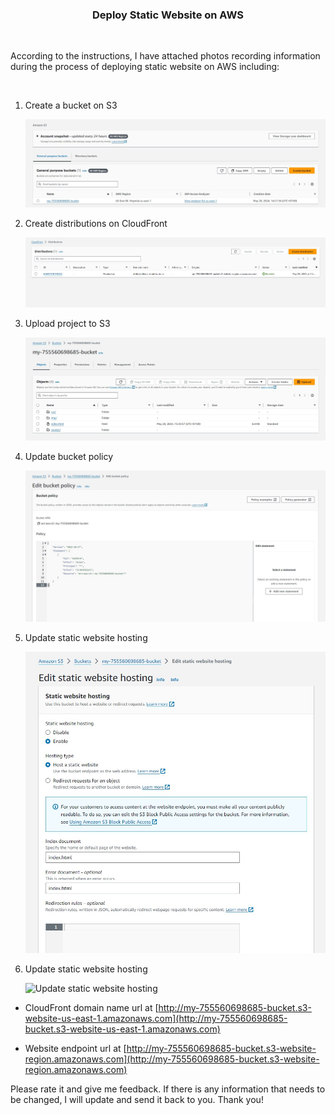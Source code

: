 <h3 align="center">Deploy Static Website on AWS</h3>
<br />
<p>According to the instructions, I have attached photos recording information during the process of deploying static website on AWS including:</p>
<br />
<ol>
<li>Create a bucket on S3</li>
 
 ![Create a bucket on S3](./s3_buckets.jpg)
 
<li>Create distributions on CloudFront</li>

 ![Create distributions on CloudFront](./cloud_front.jpg)
 
<li>Upload project to S3</li>

 ![Upload project to S3](./s3_buckets_detail_upload.jpg)
 
<li>Update bucket policy</li>

![Update bucket policy](./s3_buckets_detail_policy.jpg)

<li>Update static website hosting</li>

![Update static website hosting](./s3_buckets_detail_static_web_hosting.jpg)

<li>Update static website hosting</li>

![Update static website hosting](./s3_buckets_detail_static_web_hosting2.jpg)

</ol>
 

* CloudFront domain name url at [http://my-755560698685-bucket.s3-website-us-east-1.amazonaws.com](http://my-755560698685-bucket.s3-website-us-east-1.amazonaws.com)

* Website endpoint url at [http://my-755560698685-bucket.s3-website-region.amazonaws.com](http://my-755560698685-bucket.s3-website-region.amazonaws.com)


Please rate it and give me feedback. If there is any information that needs to be changed, I will update and send it back to you. Thank you!
